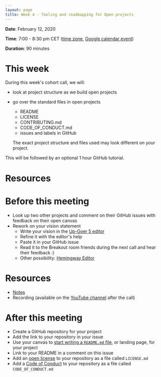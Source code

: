 ```yaml
---
layout: page
title: Week 4 - Tooling and roadmapping for Open projects
---
```


**Date**: February 12, 2020

**Time**: 7:00 - 8:30 pm CET ([time zone](https://arewemeetingyet.com/Berlin/2020-02-12/19:00/OLS-1%20Cohort%20Call%20(Week%204)), [Google calendar event](https://calendar.google.com/event?action=TEMPLATE&tmeid=MTFnaW44c2RyYWprMGF0ZnFjdmxjcG82YTQgbjNycWh2dWZmMDVvamtsMG9wZnN2aDQ5ZmtAZw&tmsrc=n3rqhvuff05ojkl0opfsvh49fk%40group.calendar.google.com))

**Duration**: 90 minutes

# This week

During this week's cohort call, we will:
- look at project structure as we build open projects
- go over the standard files in open projects
    - README
    - LICENSE
    - CONTRIBUTING.md
    - CODE_OF_CONDUCT.md
    - issues and labels in GitHub
    
    The exact project structure and files used may look different on your project.

This will be followed by an optional 1 hour GitHub tutorial.

# Resources

# Before this meeting

- Look up two other projects and comment on their GitHub issues with feedback on their open canvas
- Rework on your vision statement
    - Write your vision in the [Up-Goer 5 editor](http://splasho.com/upgoer5/)
    - Refine it with the editor's help
    - Paste it in your GitHub issue
    - Read it to the Breakout room friends during the next call and hear their feedback :)
    - Other possibility: [Hemingway Editor](http://www.hemingwayapp.com/)

# Resources

- [Notes](https://docs.google.com/document/d/1KmXb7Vf-J7J8YolTEhc-YFrDHfz6GfOS3LHxLTcrELs/edit?usp=sharing)
- Recording (available on the [YouTube channel](https://www.youtube.com/channel/UCs12-ZgnDJOWIWN3Vo1XHXA/) after the call)

# After this meeting

- Create a GitHub repository for your project
- Add the link to your repository in your issue
- Use your canvas to [start writing a `README.md` file](https://mozilla.github.io/open-leadership-training-series/articles/opening-your-project/write-a-great-project-readme/), or landing page, for your project
- Link to your README in a comment on this issue
- Add an [open license](https://mozilla.github.io/open-leadership-training-series/articles/get-your-project-online/sharing-your-work-in-the-open/) to your repository as a file called `LICENSE.md`
- Add a [Code of Conduct](https://mozilla.github.io/open-leadership-training-series/articles/building-communities-of-contributors/write-a-code-of-conduct/) to your repository as a file called `CODE_OF_CONDUCT.md`